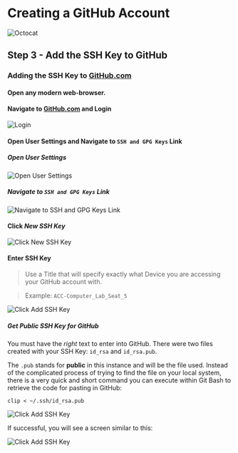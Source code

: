 # Creating a GitHub Account

![Octocat](../../images/github/Octocat.png)


## Step 3 - Add the SSH Key to GitHub

### Adding the SSH Key to [GitHub.com](https://github.com "GitHub.com")

#### Open any modern web-browser.

#### Navigate to [GitHub.com](https://github.com "GitHub.com") and Login
![Login](../../images/github/github-create-account_1.JPG)

#### Open User Settings and Navigate to ```SSH and GPG Keys``` Link
##### Open User Settings
![Open User Settings](../../images/github/github-create-ssh-key_1.JPG)

##### Navigate to ```SSH and GPG Keys``` Link
![Navigate to ```SSH and GPG Keys``` Link](../../images/github/github-create-ssh-key_2.JPG)

#### Click *New SSH Key*
![Click *New SSH Key*](../../images/github/github-create-ssh-key_6.JPG)

#### Enter SSH Key
> Use a Title that will specify exactly what Device you are accessing your GitHub account with.

> Example:  ```ACC-Computer_Lab_Seat_5```

![Click *Add SSH Key*](../../images/github/github-create-ssh-key_7.JPG)

##### Get *Public* SSH Key for GitHub
You must have the *right* text to enter into GitHub. There were two files created with your SSH Key: ```id_rsa``` and ```id_rsa.pub```.

The ```.pub``` stands for **public** in this instance and will be the file used.  Instead of the complicated process of trying to find the file on your local system, there is a very quick and short command you can execute within Git Bash to retrieve the code for pasting in GitHub:
```
clip < ~/.ssh/id_rsa.pub
```

![Click *Add SSH Key*](../../images/github/github-create-ssh-key_8.JPG)

If successful, you will see a screen similar to this:

![Click *Add SSH Key*](../../images/github/github-create-ssh-key_9.JPG)
